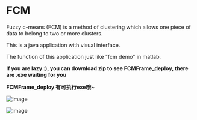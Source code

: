 # FCM
Fuzzy c-means (FCM) is a method of clustering which allows one piece of data to belong to two or more clusters.

This is a java application with visual interface.

The function of this application just like "fcm demo" in matlab.

**If you are lazy :), you can download zip to see FCMFrame_deploy, there are .exe waiting for you**

**FCMFrame_deploy 有可执行exe哦~**

![image](./cutimg/source_ep.png)

![image](./cutimg/cutimage_1.jpg)
